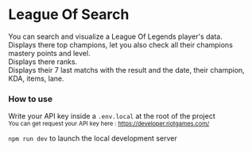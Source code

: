 # League Of Search

You can search and visualize a League Of Legends player's data.\
Displays there top champions, let you also check all their champions mastery points and level.\
Displays there ranks.\
Displays their 7 last matchs with the result and the date, their champion, KDA, items, lane.

### How to use

Write your API key inside a `.env.local` at the root of the project\
<sub>You can get request your API key here : https://developer.riotgames.com/</sub>

`npm run dev` to launch the local development server
